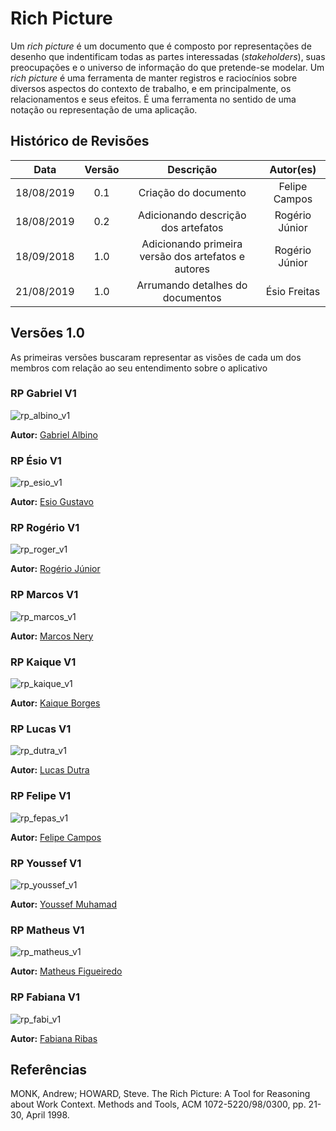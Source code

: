 # Rich Picture

<p>
Um <i>rich picture</i> é um documento que é composto por representações de desenho que indentificam todas as partes interessadas (<i>stakeholders</i>), suas preocupações e o universo de informação do que pretende-se modelar. Um <i>rich picture</i> é uma ferramenta de manter registros e raciocínios sobre diversos aspectos do contexto de trabalho, e em principalmente, os relacionamentos e seus efeitos. É uma ferramenta no sentido de uma notação ou representação de uma aplicação.
</p>

## Histórico de Revisões

|   Data   |  Versão  |        Descrição       |          Autor(es)          |
|:--------:|:--------:|:----------------------:|:---------------------------:|
| 18/08/2019 |   0.1    |  Criação do documento |  Felipe Campos  |
| 18/08/2019 | 0.2 | Adicionando descrição dos artefatos | Rogério Júnior |
| 18/09/2018 | 1.0 | Adicionando primeira versão dos artefatos e autores | Rogério Júnior |
|21/08/2019|   1.0    |  Arrumando detalhes do documentos |  Ésio Freitas  |

## Versões 1.0

<p>
As primeiras versões buscaram representar as visões de cada um dos membros com relação ao seu entendimento sobre o aplicativo
</p>

### RP Gabriel V1

![rp_albino_v1](../../../assets/rp_albino_v1.png":no-zoom")

**Autor:** [Gabriel Albino](https://github.com/gabrielalbino)

### RP Ésio V1

![rp_esio_v1](../../../assets/rp_esio_v1.png":no-zoom")

**Autor:** [Esio Gustavo](https://github.com/EsioFreitas)

### RP Rogério V1

![rp_roger_v1](../../../assets/rp_roger_v1.jpg":no-zoom")

**Autor:** [Rogério Júnior](https://github.com/rogerioo)

### RP Marcos V1

![rp_marcos_v1](../../../assets/rp_marcos_v1.png":no-zoom")

**Autor:** [Marcos Nery](https://github.com/MarcosNBJ)

### RP Kaique V1

![rp_kaique_v1](../../../assets/rp_kaique_v1.png":no-zoom")

**Autor:** [Kaique Borges](https://github.com/kaiqueborges)

### RP Lucas V1

![rp_dutra_v1](../../../assets/rp_dutra_v1.jpg":no-zoom")

**Autor:** [Lucas Dutra](https://github.com/lucasdutraf)

### RP Felipe V1

![rp_fepas_v1](../../../assets/rp_fepas_v1.jpeg":no-zoom")

**Autor:** [Felipe Campos](https://github.com/fepas)

### RP Youssef V1

![rp_youssef_v1](../../../assets/rp_youssef_v1.jpg":no-zoom")

**Autor:** [Youssef Muhamad](https://github.com/youssef-md)

### RP Matheus V1

![rp_matheus_v1](../../../assets/rp_matheus_v1.png":no-zoom")

**Autor:** [Matheus Figueiredo](https://github.com/Matheusss03)

### RP Fabiana V1

![rp_fabi_v1](../../../assets/rp_fabi_v1.jpeg":no-zoom")

**Autor:** [Fabiana Ribas](https://github.com/FabianaRibas)

## Referências

MONK, Andrew; HOWARD, Steve. The Rich Picture: A Tool for Reasoning about Work Context. Methods and Tools, ACM 1072-5220/98/0300, pp. 21-30, April 1998.

